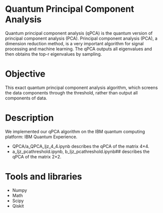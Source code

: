 # Quantum Principal Component Analysis
Quantum principal component analysis (qPCA) is the quantum version of principal component analysis (PCA). Principal component analysis (PCA), a dimension reduction method, is a very important algorithm for signal processing and machine learning. The qPCA outputs all eigenvalues and then obtains the top-r eigenvalues by sampling. 
# Objective
This exact quantum principal component analysis algorithm, which screens the data components through the threshold, rather than output all components of data.
# Description
We implemented our qPCA algorithm on the IBM quantum computing platform: IBM Quantum Experience.
* QPCA/a_QPCA_ljz_4_4.ipynb describes the qPCA of the matrix 4×4. 
* a_ljz_pcathreshold.ipynb, b_ljz_pcathreshold.ipynb## describes the qPCA of the matrix 2×2. 
# Tools and libraries
* Numpy
* Math
* Scipy
* Qiskit


